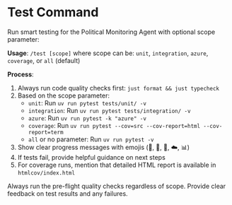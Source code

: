 # Test Command

Run smart testing for the Political Monitoring Agent with optional scope parameter:

**Usage**: `/test [scope]` where scope can be: `unit`, `integration`, `azure`, `coverage`, or `all` (default)

**Process**:
1. Always run code quality checks first: `just format && just typecheck`
2. Based on the scope parameter:
   - `unit`: Run `uv run pytest tests/unit/ -v`
   - `integration`: Run `uv run pytest tests/integration/ -v` 
   - `azure`: Run `uv run pytest -k "azure" -v`
   - `coverage`: Run `uv run pytest --cov=src --cov-report=html --cov-report=term`
   - `all` or no parameter: Run `uv run pytest -v`
3. Show clear progress messages with emojis (🧪, 🔬, 🔗, ☁️, 📊)
4. If tests fail, provide helpful guidance on next steps
5. For coverage runs, mention that detailed HTML report is available in `htmlcov/index.html`

Always run the pre-flight quality checks regardless of scope. Provide clear feedback on test results and any failures.